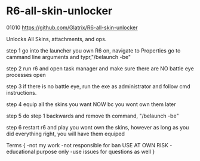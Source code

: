 # R6-all-skin-unlocker
01010
https://github.com/Glatrix/R6-all-skin-unlocker


Unlocks All Skins, attachments, and ops.

step 1
go  into the launcher you own R6 on, navigate to Properties go to cammand line arguments and typr,"/belaunch -be"

step 2
run r6 and open task manager and make sure there are NO battle eye processes open

step 3
if there is no battle eye, run the exe as administrator and follow cmd instructions.

step 4
equip all the skins you want NOW bc you wont own them later

step 5
do step 1 backwards and remove th command, "/belaunch -be"

step 6
restart r6 and play
you wont own the skins, however as long as you did everything right, you will have them equiped

Terms
{
-not my work
-not responsible for ban USE AT OWN RISK
-educational purpose only
-use issues for questions as well
}
